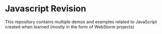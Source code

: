 # Javascript Revision

This repository contains multiple demos and examples related to JavaScript created when learned (mostly in the form of WebStorm projects)